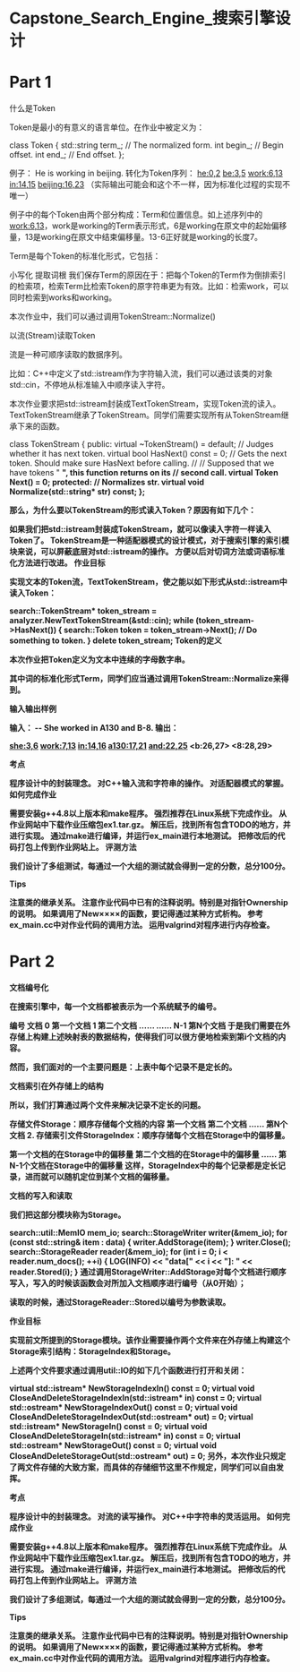# Capstone_Search_Engine_搜索引擎设计

# Part 1

什么是Token

Token是最小的有意义的语言单位。在作业中被定义为：

class Token {
  std::string term_;  // The normalized form.
  int begin_;         // Begin offset.
  int end_;           // End offset.
};

例子：
He is working in beijing.
转化为Token序列：
<he:0,2> <be:3,5> <work:6,13> <in:14,15> <beijing:16,23>
（实际输出可能会和这个不一样，因为标准化过程的实现不唯一）

例子中的每个Token由两个部分构成：Term和位置信息。如上述序列中的<work:6,13>，work是working的Term表示形式，6是working在原文中的起始偏移量，13是working在原文中结束偏移量。13-6正好就是working的长度7。

Term是每个Token的标准化形式，它包括：

小写化
提取词根
我们保存Term的原因在于：把每个Token的Term作为倒排索引的检索项，检索Term比检索Token的原字符串更为有效。比如：检索work，可以同时检索到works和working。

本次作业中，我们可以通过调用TokenStream::Normalize()

以流(Stream)读取Token

流是一种可顺序读取的数据序列。

比如：C++中定义了std::istream作为字符输入流，我们可以通过该类的对象std::cin，不停地从标准输入中顺序读入字符。

本次作业要求把std::istream封装成TextTokenStream，实现Token流的读入。TextTokenStream继承了TokenStream。同学们需要实现所有从TokenStream继承下来的函数。

class TokenStream {
 public:
  virtual ~TokenStream() = default;  // Judges whether it has next token.
  virtual bool HasNext() const = 0;
  // Gets the next token. Should make sure HasNext before calling.
  //
  // Supposed that we have tokens "<a> <b>", this function returns <b> on its
  // second call.
  virtual Token Next() = 0;
 protected:
  // Normalizes str.
  virtual void Normalize(std::string* str) const;
};

那么，为什么要以TokenStream的形式读入Token？原因有如下几个：

如果我们把std::istream封装成TokenStream，就可以像读入字符一样读入Token了。
TokenStream是一种适配器模式的设计模式，对于搜索引擎的索引模块来说，可以屏蔽底层对std::istream的操作。
方便以后对切词方法或词语标准化方法进行改进。
作业目标

实现文本的Token流，TextTokenStream，使之能以如下形式从std::istream中读入Token：

search::TokenStream* token_stream = analyzer.NewTextTokenStream(&std::cin);
while (token_stream->HasNext()) {
  search::Token token = token_stream->Next();
  // Do something to token.
}
delete token_stream;
Token的定义

本次作业把Token定义为文本中连续的字母数字串。

其中词的标准化形式Term，同学们应当通过调用TokenStream::Normalize来得到。

输入输出样例

输入：
-- She worked in A130 and B-8.
输出：

<she:3,6> <work:7,13> <in:14,16> <a130:17,21> <and:22,25> <b:26,27> <8:28,29>

考点

程序设计中的封装理念。
对C++输入流和字符串的操作。
对适配器模式的掌握。
如何完成作业

需要安装g++4.8以上版本和make程序。
强烈推荐在Linux系统下完成作业。
从作业网站中下载作业压缩包ex1.tar.gz。
解压后，找到所有包含TODO的地方，并进行实现。
通过make进行编译，并运行ex_main进行本地测试。
把修改后的代码打包上传到作业网站上。
评测方法

我们设计了多组测试，每通过一个大组的测试就会得到一定的分数，总分100分。

Tips

注意类的继承关系。
注意作业代码中已有的注释说明。特别是对指针Ownership的说明。
如果调用了New××××的函数，要记得通过某种方式析构。
参考ex_main.cc中对作业代码的调用方法。
运用valgrind对程序进行内存检查。


# Part 2

文档编号化

在搜索引擎中，每一个文档都被表示为一个系统赋予的编号。

编号	文档
0	第一个文档
1	第二个文档
……	……
N-1	第N个文档
于是我们需要在外存储上构建上述映射表的数据结构，使得我们可以很方便地检索到第i个文档的内容。

然而，我们面对的一个主要问题是：上表中每个记录不是定长的。

文档索引在外存储上的结构

所以，我们打算通过两个文件来解决记录不定长的问题。

存储文件Storage：顺序存储每个文档的内容
第一个文档	第二个文档	……	第N个文档
2. 存储索引文件StorageIndex：顺序存储每个文档在Storage中的偏移量。

第一个文档的在Storage中的偏移量
第二个文档的在Storage中的偏移量
……
第N-1个文档在Storage中的偏移量
这样，StorageIndex中的每个记录都是定长记录，进而就可以随机定位到某个文档的偏移量。

文档的写入和读取

我们把这部分模块称为Storage。

search::util::MemIO mem_io;
search::StorageWriter writer(&mem_io);
for (const std::string& item : data) {
  writer.AddStorage(item);
}
writer.Close();
search::StorageReader reader(&mem_io);
for (int i = 0; i < reader.num_docs(); ++i) {
  LOG(INFO) << "data[" << i << "]: " << reader.Stored(i);
}
通过调用StorageWriter::AddStorage对每个文档进行顺序写入，写入的时候该函数会对所加入文档顺序进行编号（从0开始）；

读取的时候，通过StorageReader::Stored以编号为参数读取。

作业目标

实现前文所提到的Storage模块。该作业需要操作两个文件来在外存储上构建这个Storage索引结构：StorageIndex和Storage。

上述两个文件要求通过调用util::IO的如下几个函数进行打开和关闭：


virtual std::istream* NewStorageIndexIn() const = 0;
virtual void CloseAndDeleteStorageIndexIn(std::istream* in) const = 0;
virtual std::ostream* NewStorageIndexOut() const = 0;
virtual void CloseAndDeleteStorageIndexOut(std::ostream* out) = 0;
virtual std::istream* NewStorageIn() const = 0;
virtual void CloseAndDeleteStorageIn(std::istream* in) const = 0;
virtual std::ostream* NewStorageOut() const = 0;
virtual void CloseAndDeleteStorageOut(std::ostream* out) = 0;
另外，本次作业只规定了两文件存储的大致方案，而具体的存储细节这里不作规定，同学们可以自由发挥。

考点

程序设计中的封装理念。
对流的读写操作。
对C++中字符串的灵活运用。
如何完成作业

需要安装g++4.8以上版本和make程序。
强烈推荐在Linux系统下完成作业。
从作业网站中下载作业压缩包ex1.tar.gz。
解压后，找到所有包含TODO的地方，并进行实现。
通过make进行编译，并运行ex_main进行本地测试。
把修改后的代码打包上传到作业网站上。
评测方法

我们设计了多组测试，每通过一个大组的测试就会得到一定的分数，总分100分。

Tips

注意类的继承关系。
注意作业代码中已有的注释说明。特别是对指针Ownership的说明。
如果调用了New××××的函数，要记得通过某种方式析构。
参考ex_main.cc中对作业代码的调用方法。
运用valgrind对程序进行内存检查。
